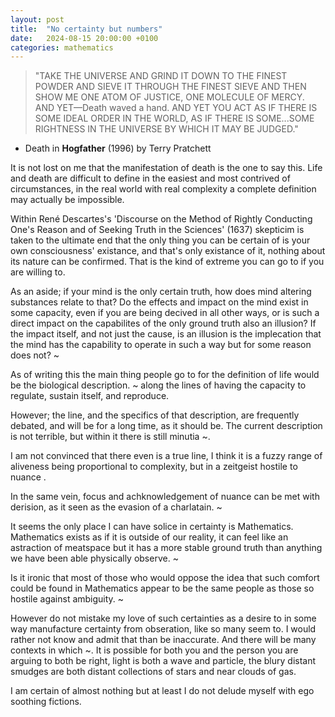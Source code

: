 ```yaml
---
layout: post
title:  "No certainty but numbers"
date:   2024-08-15 20:00:00 +0100
categories: mathematics
---
```

> "TAKE THE UNIVERSE AND GRIND IT DOWN TO THE FINEST POWDER AND SIEVE IT THROUGH THE FINEST SIEVE AND THEN SHOW ME ONE ATOM OF JUSTICE, ONE MOLECULE OF MERCY. AND YET—Death waved a hand. AND YET YOU ACT AS IF THERE IS SOME IDEAL ORDER IN THE WORLD, AS IF THERE IS SOME...SOME RIGHTNESS IN THE UNIVERSE BY WHICH IT MAY BE JUDGED."  
- Death in **Hogfather** (1996) by Terry Pratchett

It is not lost on me that the manifestation of death is the one to say this. Life and death are difficult to define in the easiest and most contrived of circumstances, in the real world with real complexity a complete definition may actually be impossible.

Within René Descartes's 'Discourse on the Method of Rightly Conducting One's Reason and of Seeking Truth in the Sciences' (1637) skepticim is taken to the ultimate end that the only thing you can be certain of is your own consciousness' existance, and that's only existance of it, nothing about its nature can be confirmed. That is the kind of extreme you can go to if you are willing to.

As an aside; if your mind is the only certain truth, how does mind altering substances relate to that? Do the effects and impact on the mind exist in some capacity, even if you are being decived in all other ways, or is such a direct impact on the capabilites of the only ground truth also an illusion? If the impact itself, and not just the cause, is an illusion is the implecation that the mind has the capability to operate in such a way but for some reason does not? ~

As of writing this the main thing people go to for the definition of life would be the biological description. ~ along the lines of having the capacity to regulate, sustain itself, and reproduce.

However; the line, and the specifics of that description, are frequently debated, and will be for a long time, as it should be. The current description is not terrible, but within it there is still minutia ~.

I am not convinced that there even is a true line, I think it is a fuzzy range of aliveness being proportional to complexity, but in a zeitgeist hostile to nuance .

In the same vein, focus and achknowledgement of nuance can be met with derision, as it seen as the evasion of a charlatain. ~

It seems the only place I can have solice in certainty is Mathematics. Mathematics exists as if it is outside of our reality, it can feel like an astraction of meatspace but it has a more stable ground truth than anything we have been able physically observe. ~

Is it ironic that most of those who would oppose the idea that such comfort could be found in Mathematics appear to be the same people as those so hostile against ambiguity. ~

However do not mistake my love of such certainties as a desire to in some way manufacture certainty from obseration, like so many seem to. I would rather not know and admit that than be inaccurate. And there will be many contexts in which ~. It is possible for both you and the person you are arguing to both be right, light is both a wave and particle, the blury distant smudges are both distant collections of stars and near clouds of gas.

I am certain of almost nothing but at least I do not delude myself with ego soothing fictions.
